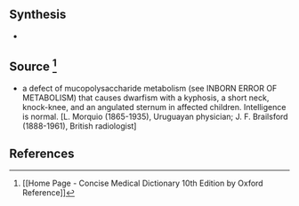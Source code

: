 ## Synthesis
- 
## Source [^1]
- a defect of mucopolysaccharide metabolism (see INBORN ERROR OF METABOLISM) that causes dwarfism with a kyphosis, a short neck, knock-knee, and an angulated sternum in affected children. Intelligence is normal. \[L. Morquio (1865-1935), Uruguayan physician; J. F. Brailsford (1888-1961), British radiologist]
## References

[^1]: [[Home Page - Concise Medical Dictionary 10th Edition by Oxford Reference]]